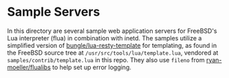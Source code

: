 # Sample Servers

In this directory are several sample web application servers for FreeBSD's Lua
interpreter (flua) in combination with inetd.  The samples utilize a simplified
version of [bungle/lua-resty-template][1] for templating, as found in the
FreeBSD source tree at `/usr/src/tools/lua/template.lua`, vendored at
`samples/contrib/template.lua` in this repo.  They also use `fileno` from
[ryan-moeller/flualibs][2] to help set up error logging.

[1]: https://github.com/bungle/lua-resty-template
[2]: https://github.com/ryan-moeller/flualibs
